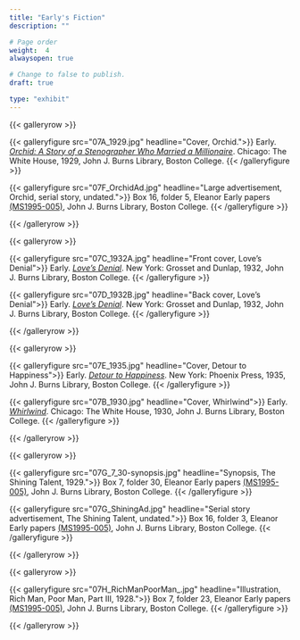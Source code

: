 ```yaml
---
title: "Early's Fiction"
description: ""

# Page order
weight:  4
alwaysopen: true

# Change to false to publish.
draft: true

type: "exhibit"
---
```


{{< galleryrow >}}

{{< galleryfigure src="07A_1929.jpg"
           headline="Cover, Orchid.">}} Early. *[Orchid: A Story of a Stenographer Who Married a Millionaire](https://bc-primo.hosted.exlibrisgroup.com/permalink/f/l6ucgu/ALMA-BC21382552680001021)*. Chicago: The White House, 1929, John J. Burns Library, Boston College.
{{< /galleryfigure >}}

{{< galleryfigure src="07F_OrchidAd.jpg"
           headline="Large advertisement, Orchid, serial story, undated.">}} Box 16, folder 5, Eleanor Early papers [(MS1995-005)](https://bc-primo.hosted.exlibrisgroup.com/permalink/f/l6ucgu/ALMA-BC21311150800001021), John J. Burns Library, Boston College.
{{< /galleryfigure >}}

{{< /galleryrow >}}

{{< galleryrow >}}

{{< galleryfigure src="07C_1932A.jpg"
           headline="Front cover, Love’s Denial">}} Early. *[Love’s Denial](https://bc-primo.hosted.exlibrisgroup.com/permalink/f/l6ucgu/ALMA-BC21330912940001021)*. New York: Grosset and Dunlap, 1932, John J. Burns Library, Boston College.
{{< /galleryfigure >}}

{{< galleryfigure src="07D_1932B.jpg"
           headline="Back cover, Love’s Denial">}} Early. *[Love’s Denial](https://bc-primo.hosted.exlibrisgroup.com/permalink/f/l6ucgu/ALMA-BC21330912940001021)*. New York: Grosset and Dunlap, 1932, John J. Burns Library, Boston College.
{{< /galleryfigure >}}

{{< /galleryrow >}}

{{< galleryrow >}}

{{< galleryfigure src="07E_1935.jpg"
           headline="Cover, Detour to Happiness">}} Early. *[Detour to Happiness](https://bc-primo.hosted.exlibrisgroup.com/permalink/f/l6ucgu/ALMA-BC21355639510001021)*. New York: Phoenix Press, 1935, John J. Burns Library, Boston College.
{{< /galleryfigure >}}

{{< galleryfigure src="07B_1930.jpg"
           headline="Cover, Whirlwind">}} Early. *[Whirlwind](https://bc-primo.hosted.exlibrisgroup.com/permalink/f/l6ucgu/ALMA-BC21382552950001021)*. Chicago: The White House, 1930, John J. Burns Library, Boston College.
{{< /galleryfigure >}}

{{< /galleryrow >}}

{{< galleryrow >}}

{{< galleryfigure src="07G_7_30-synopsis.jpg"
           headline="Synopsis, The Shining Talent, 1929.">}} Box 7, folder 30, Eleanor Early papers [(MS1995-005)](https://bc-primo.hosted.exlibrisgroup.com/permalink/f/l6ucgu/ALMA-BC21311150800001021), John J. Burns Library, Boston College.
{{< /galleryfigure >}}

{{< galleryfigure src="07G_ShiningAd.jpg"
           headline="Serial story advertisement, The Shining Talent, undated.">}} Box 16, folder 3, Eleanor Early papers [(MS1995-005)](https://bc-primo.hosted.exlibrisgroup.com/permalink/f/l6ucgu/ALMA-BC21311150800001021), John J. Burns Library, Boston College.
{{< /galleryfigure >}}

{{< /galleryrow >}}

{{< galleryrow >}}

{{< galleryfigure src="07H_RichManPoorMan_.jpg"
           headline="Illustration, Rich Man, Poor Man, Part III, 1928.">}} Box 7, folder 23, Eleanor Early papers [(MS1995-005)](https://bc-primo.hosted.exlibrisgroup.com/permalink/f/l6ucgu/ALMA-BC21311150800001021), John J. Burns Library, Boston College.
{{< /galleryfigure >}}

{{< /galleryrow >}}


